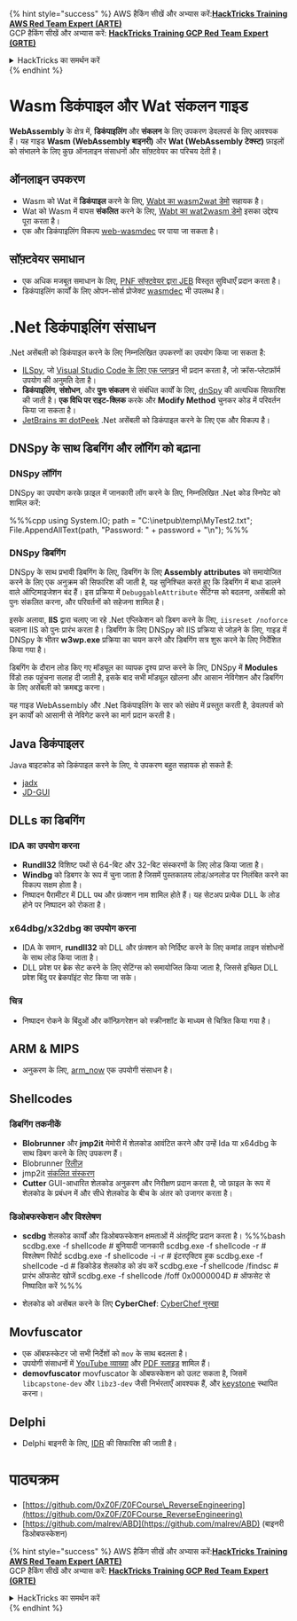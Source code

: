 {% hint style="success" %}
AWS हैकिंग सीखें और अभ्यास करें:<img src="/.gitbook/assets/arte.png" alt="" data-size="line">[**HackTricks Training AWS Red Team Expert (ARTE)**](https://training.hacktricks.xyz/courses/arte)<img src="/.gitbook/assets/arte.png" alt="" data-size="line">\
GCP हैकिंग सीखें और अभ्यास करें: <img src="/.gitbook/assets/grte.png" alt="" data-size="line">[**HackTricks Training GCP Red Team Expert (GRTE)**<img src="/.gitbook/assets/grte.png" alt="" data-size="line">](https://training.hacktricks.xyz/courses/grte)

<details>

<summary>HackTricks का समर्थन करें</summary>

* [**सदस्यता योजनाएँ**](https://github.com/sponsors/carlospolop) देखें!
* **हमारे साथ जुड़ें** 💬 [**Discord समूह**](https://discord.gg/hRep4RUj7f) या [**टेलीग्राम समूह**](https://t.me/peass) या **हमें** **Twitter** 🐦 [**@hacktricks\_live**](https://twitter.com/hacktricks\_live)** पर फॉलो करें।**
* **हैकिंग ट्रिक्स साझा करें और** [**HackTricks**](https://github.com/carlospolop/hacktricks) और [**HackTricks Cloud**](https://github.com/carlospolop/hacktricks-cloud) गिटहब रिपोजिटरी में PR सबमिट करें।

</details>
{% endhint %}

# Wasm डिकंपाइल और Wat संकलन गाइड

**WebAssembly** के क्षेत्र में, **डिकंपाइलिंग** और **संकलन** के लिए उपकरण डेवलपर्स के लिए आवश्यक हैं। यह गाइड **Wasm (WebAssembly बाइनरी)** और **Wat (WebAssembly टेक्स्ट)** फ़ाइलों को संभालने के लिए कुछ ऑनलाइन संसाधनों और सॉफ़्टवेयर का परिचय देती है।

## ऑनलाइन उपकरण

- Wasm को Wat में **डिकंपाइल** करने के लिए, [Wabt का wasm2wat डेमो](https://webassembly.github.io/wabt/demo/wasm2wat/index.html) सहायक है।
- Wat को Wasm में वापस **संकलित** करने के लिए, [Wabt का wat2wasm डेमो](https://webassembly.github.io/wabt/demo/wat2wasm/) इसका उद्देश्य पूरा करता है।
- एक और डिकंपाइलिंग विकल्प [web-wasmdec](https://wwwg.github.io/web-wasmdec/) पर पाया जा सकता है।

## सॉफ़्टवेयर समाधान

- एक अधिक मजबूत समाधान के लिए, [PNF सॉफ़्टवेयर द्वारा JEB](https://www.pnfsoftware.com/jeb/demo) विस्तृत सुविधाएँ प्रदान करता है।
- डिकंपाइलिंग कार्यों के लिए ओपन-सोर्स प्रोजेक्ट [wasmdec](https://github.com/wwwg/wasmdec) भी उपलब्ध है।

# .Net डिकंपाइलिंग संसाधन

.Net असेंबली को डिकंपाइल करने के लिए निम्नलिखित उपकरणों का उपयोग किया जा सकता है:

- [ILSpy](https://github.com/icsharpcode/ILSpy), जो [Visual Studio Code के लिए एक प्लगइन](https://github.com/icsharpcode/ilspy-vscode) भी प्रदान करता है, जो क्रॉस-प्लेटफ़ॉर्म उपयोग की अनुमति देता है।
- **डिकंपाइलिंग**, **संशोधन**, और **पुनः संकलन** से संबंधित कार्यों के लिए, [dnSpy](https://github.com/0xd4d/dnSpy/releases) की अत्यधिक सिफारिश की जाती है। **एक विधि पर राइट-क्लिक** करके और **Modify Method** चुनकर कोड में परिवर्तन किया जा सकता है।
- [JetBrains का dotPeek](https://www.jetbrains.com/es-es/decompiler/) .Net असेंबली को डिकंपाइल करने के लिए एक और विकल्प है।

## DNSpy के साथ डिबगिंग और लॉगिंग को बढ़ाना

### DNSpy लॉगिंग
DNSpy का उपयोग करके फ़ाइल में जानकारी लॉग करने के लिए, निम्नलिखित .Net कोड स्निपेट को शामिल करें:

%%%cpp
using System.IO;
path = "C:\\inetpub\\temp\\MyTest2.txt";
File.AppendAllText(path, "Password: " + password + "\n");
%%%

### DNSpy डिबगिंग
DNSpy के साथ प्रभावी डिबगिंग के लिए, डिबगिंग के लिए **Assembly attributes** को समायोजित करने के लिए एक अनुक्रम की सिफारिश की जाती है, यह सुनिश्चित करते हुए कि डिबगिंग में बाधा डालने वाले ऑप्टिमाइजेशन बंद हैं। इस प्रक्रिया में `DebuggableAttribute` सेटिंग्स को बदलना, असेंबली को पुनः संकलित करना, और परिवर्तनों को सहेजना शामिल है।

इसके अलावा, **IIS** द्वारा चलाए जा रहे .Net एप्लिकेशन को डिबग करने के लिए, `iisreset /noforce` चलाना IIS को पुनः प्रारंभ करता है। डिबगिंग के लिए DNSpy को IIS प्रक्रिया से जोड़ने के लिए, गाइड में DNSpy के भीतर **w3wp.exe** प्रक्रिया का चयन करने और डिबगिंग सत्र शुरू करने के लिए निर्देशित किया गया है।

डिबगिंग के दौरान लोड किए गए मॉड्यूल का व्यापक दृश्य प्राप्त करने के लिए, DNSpy में **Modules** विंडो तक पहुंचना सलाह दी जाती है, इसके बाद सभी मॉड्यूल खोलना और आसान नेविगेशन और डिबगिंग के लिए असेंबली को क्रमबद्ध करना।

यह गाइड WebAssembly और .Net डिकंपाइलिंग के सार को संक्षेप में प्रस्तुत करती है, डेवलपर्स को इन कार्यों को आसानी से नेविगेट करने का मार्ग प्रदान करती है।

## **Java डिकंपाइलर**
Java बाइटकोड को डिकंपाइल करने के लिए, ये उपकरण बहुत सहायक हो सकते हैं:
- [jadx](https://github.com/skylot/jadx)
- [JD-GUI](https://github.com/java-decompiler/jd-gui/releases)

## **DLLs का डिबगिंग**
### IDA का उपयोग करना
- **Rundll32** विशिष्ट पथों से 64-बिट और 32-बिट संस्करणों के लिए लोड किया जाता है।
- **Windbg** को डिबगर के रूप में चुना जाता है जिसमें पुस्तकालय लोड/अनलोड पर निलंबित करने का विकल्प सक्षम होता है।
- निष्पादन पैरामीटर में DLL पथ और फ़ंक्शन नाम शामिल होते हैं। यह सेटअप प्रत्येक DLL के लोड होने पर निष्पादन को रोकता है।

### x64dbg/x32dbg का उपयोग करना
- IDA के समान, **rundll32** को DLL और फ़ंक्शन को निर्दिष्ट करने के लिए कमांड लाइन संशोधनों के साथ लोड किया जाता है।
- DLL प्रवेश पर ब्रेक सेट करने के लिए सेटिंग्स को समायोजित किया जाता है, जिससे इच्छित DLL प्रवेश बिंदु पर ब्रेकपॉइंट सेट किया जा सके।

### चित्र
- निष्पादन रोकने के बिंदुओं और कॉन्फ़िगरेशन को स्क्रीनशॉट के माध्यम से चित्रित किया गया है।

## **ARM & MIPS**
- अनुकरण के लिए, [arm_now](https://github.com/nongiach/arm_now) एक उपयोगी संसाधन है।

## **Shellcodes**
### डिबगिंग तकनीकें
- **Blobrunner** और **jmp2it** मेमोरी में शेलकोड आवंटित करने और उन्हें Ida या x64dbg के साथ डिबग करने के लिए उपकरण हैं।
- Blobrunner [रिलीज़](https://github.com/OALabs/BlobRunner/releases/tag/v0.0.5)
- jmp2it [संकलित संस्करण](https://github.com/adamkramer/jmp2it/releases/)
- **Cutter** GUI-आधारित शेलकोड अनुकरण और निरीक्षण प्रदान करता है, जो फ़ाइल के रूप में शेलकोड के प्रबंधन में और सीधे शेलकोड के बीच के अंतर को उजागर करता है।

### डिओबफस्केशन और विश्लेषण
- **scdbg** शेलकोड कार्यों और डिओबफस्केशन क्षमताओं में अंतर्दृष्टि प्रदान करता है।
%%%bash
scdbg.exe -f shellcode # बुनियादी जानकारी
scdbg.exe -f shellcode -r # विश्लेषण रिपोर्ट
scdbg.exe -f shellcode -i -r # इंटरएक्टिव हुक
scdbg.exe -f shellcode -d # डिकोडेड शेलकोड को डंप करें
scdbg.exe -f shellcode /findsc # प्रारंभ ऑफसेट खोजें
scdbg.exe -f shellcode /foff 0x0000004D # ऑफसेट से निष्पादित करें
%%%

- शेलकोड को असेंबल करने के लिए **CyberChef**: [CyberChef नुस्खा](https://gchq.github.io/CyberChef/#recipe=To_Hex%28'Space',0%29Disassemble_x86%28'32','Full%20x86%20architecture',16,0,true,true%29)

## **Movfuscator**
- एक ऑबफस्केटर जो सभी निर्देशों को `mov` के साथ बदलता है।
- उपयोगी संसाधनों में [YouTube व्याख्या](https://www.youtube.com/watch?v=2VF_wPkiBJY) और [PDF स्लाइड](https://github.com/xoreaxeaxeax/movfuscator/blob/master/slides/domas_2015_the_movfuscator.pdf) शामिल हैं।
- **demovfuscator** movfuscator के ऑबफस्केशन को उलट सकता है, जिसमें `libcapstone-dev` और `libz3-dev` जैसी निर्भरताएँ आवश्यक हैं, और [keystone](https://github.com/keystone-engine/keystone/blob/master/docs/COMPILE-NIX.md) स्थापित करना।

## **Delphi**
- Delphi बाइनरी के लिए, [IDR](https://github.com/crypto2011/IDR) की सिफारिश की जाती है।

# पाठ्यक्रम

* [https://github.com/0xZ0F/Z0FCourse\_ReverseEngineering](https://github.com/0xZ0F/Z0FCourse_ReverseEngineering)
* [https://github.com/malrev/ABD](https://github.com/malrev/ABD) \(बाइनरी डिओबफस्केशन\)



{% hint style="success" %}
AWS हैकिंग सीखें और अभ्यास करें:<img src="/.gitbook/assets/arte.png" alt="" data-size="line">[**HackTricks Training AWS Red Team Expert (ARTE)**](https://training.hacktricks.xyz/courses/arte)<img src="/.gitbook/assets/arte.png" alt="" data-size="line">\
GCP हैकिंग सीखें और अभ्यास करें: <img src="/.gitbook/assets/grte.png" alt="" data-size="line">[**HackTricks Training GCP Red Team Expert (GRTE)**<img src="/.gitbook/assets/grte.png" alt="" data-size="line">](https://training.hacktricks.xyz/courses/grte)

<details>

<summary>HackTricks का समर्थन करें</summary>

* [**सदस्यता योजनाएँ**](https://github.com/sponsors/carlospolop) देखें!
* **हमारे साथ जुड़ें** 💬 [**Discord समूह**](https://discord.gg/hRep4RUj7f) या [**टेलीग्राम समूह**](https://t.me/peass) या **हमें** **Twitter** 🐦 [**@hacktricks\_live**](https://twitter.com/hacktricks\_live)** पर फॉलो करें।**
* **हैकिंग ट्रिक्स साझा करें और** [**HackTricks**](https://github.com/carlospolop/hacktricks) और [**HackTricks Cloud**](https://github.com/carlospolop/hacktricks-cloud) गिटहब रिपोजिटरी में PR सबमिट करें।

</details>
{% endhint %}
